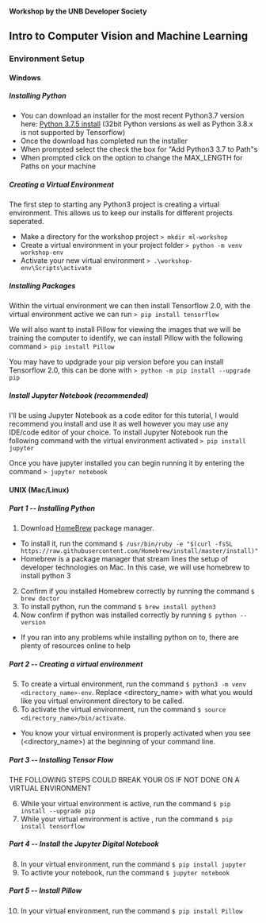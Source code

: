 #### Workshop by the UNB Developer Society
Intro to Computer Vision and Machine Learning
-----

### Environment Setup
#### Windows
##### Installing Python
* You can download an installer for the most recent Python3.7 version here: [Python 3.7.5 install](https://www.python.org/downloads/release/python-375/) (32bit Python versions as well as Python 3.8.x is not supported by Tensorflow)
* Once the download has completed run the installer
* When prompted select the check the box for "Add Python3 3.7 to Path"s
* When prompted click on the option to change the MAX_LENGTH for Paths on your machine
##### Creating a Virtual Environment
The first step to starting any Python3 project is creating a virtual environment. This allows us to keep our installs for different projects seperated.
* Make a directory for the workshop project `> mkdir ml-workshop`
* Create a virtual environment in your project folder `> python -m venv workshop-env`
* Activate your new virtual environment `> .\workshop-env\Scripts\activate`

##### Installing Packages
Within the virtual environment we can then install Tensorflow 2.0, with the virtual environment active we can run `> pip install tensorflow`

We will also want to install Pillow for viewing the images that we will be training the computer to identify, we can install Pillow with the following command `> pip install Pillow`

You may have to updgrade your pip version before you can install Tensorflow 2.0, this can be done with `> python -m pip install --upgrade pip`

##### Install Jupyter Notebook (recommended)
I'll be using Jupyter Notebook as a code editor for this tutorial, I would recommend you install and use it as well however you may use any IDE/code editor of your choice. To install Jupyter Notebook run the following command with the virtual environment activated
`> pip install jupyter`

Once you have jupyter installed you can begin running it by entering the command `> jupyter notebook`

#### UNIX (Mac/Linux)
##### Part 1 -- Installing Python
1. Download [HomeBrew](https://brew.sh/#install) package manager. 
  - To install it, run the command `$ /usr/bin/ruby -e "$(curl -fsSL https://raw.githubusercontent.com/Homebrew/install/master/install)"`
  - Homebrew is a package manager that stream lines the setup of developer technologies on Mac. In this case, we will use         homebrew to install python 3
2. Confirm if you installed Homebrew correctly by running the command `$ brew doctor`
3. To install python, run the command `$ brew install python3`
4. Now confirm if python was installed correctly by running `$ python --version`
  - If you ran into any problems while installing python on to, there are plenty of resources online to help 
##### Part 2 -- Creating a virtual environment 
5. To create a virtual environment, run the command `$ python3 -m venv <directory_name>-env`. Replace <directory_name> with what you would like you virtual environment directory to be called.
6. To activate the virtual environment, run the command `$ source <directory_name>/bin/activate`. 
  - You know your virtual environment is properly activated when you see (<directory_name>) at the beginning of your command line.
##### Part 3 -- Installing Tensor Flow
THE FOLLOWING STEPS COULD BREAK YOUR OS IF NOT DONE ON A VIRTUAL ENVIRONMENT

6. While your virtual environment is active, run the command `$ pip install --upgrade pip` 
7. While your virtual environment is active , run the command `$ pip install tensorflow` 
##### Part 4 -- Install the Jupyter Digital Notebook
8. In your virtual environment, run the command `$ pip install jupyter`
9. To activte your notebook, run the command `$ jupyter notebook`
##### Part 5 -- Install Pillow
10. In your virtual environment, run the command `$ pip install Pillow`
